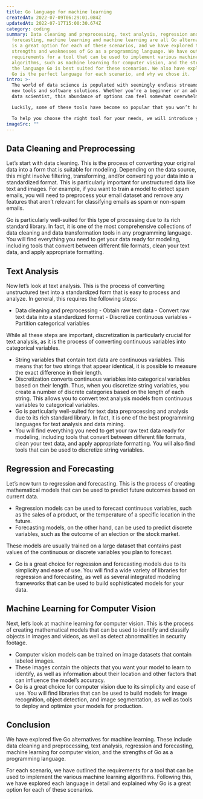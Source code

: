 ```yaml
---
title: Go language for machine learning
createdAt: 2022-07-09T06:29:01.084Z
updatedAt: 2022-07-17T15:00:30.674Z
category: coding
summary: Data cleaning and preprocessing, text analysis, regression and
  forecasting, machine learning and machine learning are all Go alternatives. Go
  is a great option for each of these scenarios, and we have explored the
  strengths and weaknesses of Go as a programming language. We have outlined the
  requirements for a tool that can be used to implement various machine learning
  algorithms, such as machine learning for computer vision, and the strengths of
  the language Go is best suited for these scenarios. We also have explored why
  Go is the perfect language for each scenario, and why we chose it.
intro: >-
  The world of data science is populated with seemingly endless streams of
  new tools and software solutions. Whether you’re a beginner or an advanced
  data scientist, this abundance of options can feel somewhat overwhelming. 

  Luckily, some of these tools have become so popular that you won’t have to spend too much time searching for them. The growing popularity of machine learning has led to the emergence of several programming languages specifically designed to aid ML engineers and analysts in their day-to-day activities. 

  To help you choose the right tool for your needs, we will introduce you to five Go alternatives for machine learning that you may want to consider if you’re working on a project involving one or more of the following scenarios:
imageSrc: ""
---
```


## Data Cleaning and Preprocessing

Let’s start with data cleaning. This is the process of converting your original data into a form that is suitable for modeling. Depending on the data source, this might involve filtering, transforming, and/or converting your data into a standardized format.
This is particularly important for unstructured data like text and images. For example, if you want to train a model to detect spam emails, you will need to preprocess your email dataset and remove any features that aren’t relevant for classifying emails as spam or non-spam emails.

Go is particularly well-suited for this type of processing due to its rich standard library. In fact, it is one of the most comprehensive collections of data cleaning and data transformation tools in any programming language. You will find everything you need to get your data ready for modeling, including tools that convert between different file formats, clean your text data, and apply appropriate formatting.

## Text Analysis

Now let’s look at text analysis. This is the process of converting unstructured text into a standardized form that is easy to process and analyze. In general, this requires the following steps:
- Data cleaning and preprocessing - Obtain raw text data - Convert raw text data into a standardized format - Discretize continuous variables - Partition categorical variables

While all these steps are important, discretization is particularly crucial for text analysis, as it is the process of converting continuous variables into categorical variables.
- String variables that contain text data are continuous variables. This means that for two strings that appear identical, it is possible to measure the exact difference in their length.
- Discretization converts continuous variables into categorical variables based on their length. Thus, when you discretize string variables, you create a number of discrete categories based on the length of each string. This allows you to convert text analysis models from continuous variables to categorical variables.
- Go is particularly well-suited for text data preprocessing and analysis due to its rich standard library. In fact, it is one of the best programming languages for text analysis and data mining.
- You will find everything you need to get your raw text data ready for modeling, including tools that convert between different file formats, clean your text data, and apply appropriate formatting. You will also find tools that can be used to discretize string variables.

## Regression and Forecasting

Let’s now turn to regression and forecasting. This is the process of creating mathematical models that can be used to predict future outcomes based on current data.
- Regression models can be used to forecast continuous variables, such as the sales of a product, or the temperature of a specific location in the future.
- Forecasting models, on the other hand, can be used to predict discrete variables, such as the outcome of an election or the stock market.

These models are usually trained on a large dataset that contains past values of the continuous or discrete variables you plan to forecast.
- Go is a great choice for regression and forecasting models due to its simplicity and ease of use. You will find a wide variety of libraries for regression and forecasting, as well as several integrated modeling frameworks that can be used to build sophisticated models for your data.

## Machine Learning for Computer Vision

Next, let’s look at machine learning for computer vision. This is the process of creating mathematical models that can be used to identify and classify objects in images and videos, as well as detect abnormalities in security footage.
- Computer vision models can be trained on image datasets that contain labeled images.
- These images contain the objects that you want your model to learn to identify, as well as information about their location and other factors that can influence the model’s accuracy.
- Go is a great choice for computer vision due to its simplicity and ease of use. You will find libraries that can be used to build models for image recognition, object detection, and image segmentation, as well as tools to deploy and optimize your models for production.

## Conclusion

We have explored five Go alternatives for machine learning. These include data cleaning and preprocessing, text analysis, regression and forecasting, machine learning for computer vision, and the strengths of Go as a programming language.

For each scenario, we have outlined the requirements for a tool that can be used to implement the various machine learning algorithms. Following this, we have explored each language in detail and explained why Go is a great option for each of these scenarios.
